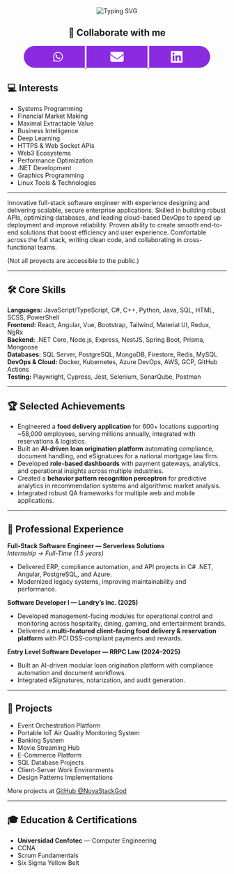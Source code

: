<div align="center">

<img src="https://readme-typing-svg.demolab.com?font=Fira+Code&size=32&duration=3000&pause=200&color=BB00FF&center=true&vCenter=true&width=600&lines=Nova+Stack+Dev" alt="Typing SVG" />

<h2>👤 Collaborate with me</h2>

<p align="center" style="margin:0; padding:0;">
  <a href="https://wa.me/50672049343" target="_blank" rel="noopener noreferrer">
    <img src="https://raw.githubusercontent.com/NovaStackDev/NovaStackDev/main/whatsapp.svg" width="140" height="50" alt="WhatsApp"/>
  </a><a href="mailto:dfiattv@ucenfotec.ac.cr" target="_blank" rel="noopener noreferrer">
    <img src="https://raw.githubusercontent.com/NovaStackDev/NovaStackDev/main/email.svg" width="140" height="50" alt="Email"/>
  </a><a href="https://linkedin.com/in/diego-fiatt" target="_blank" rel="noopener noreferrer">
    <img src="https://raw.githubusercontent.com/NovaStackDev/NovaStackDev/main/linkedIn.svg" width="140" height="50" alt="LinkedIn"/>
  </a>
</p>


</div>


## 💻 Interests
- Systems Programming
- Financial Market Making
- Maximal Extractable Value
- Business Intelligence
- Deep Learning
- HTTPS & Web Socket APIs
- Web3 Ecosystems
- Performance Optimization
- .NET Development
- Graphics Programming
- Linux Tools & Technologies

---

Innovative full-stack software engineer with experience designing and delivering scalable, secure enterprise applications. Skilled in building robust APIs, optimizing databases, and leading cloud-based DevOps to speed up deployment and improve reliability. Proven ability to create smooth end-to-end solutions that boost efficiency and user experience. Comfortable across the full stack, writing clean code, and collaborating in cross-functional teams.

(Not all proyects are accessible to the public.)

---

## 🛠 Core Skills
**Languages:** JavaScript/TypeScript, C#, C++, Python, Java, SQL, HTML, SCSS, PowerShell  
**Frontend:** React, Angular, Vue, Bootstrap, Tailwind, Material UI, Redux, NgRx  
**Backend:** .NET Core, Node.js, Express, NestJS, Spring Boot, Prisma, Mongoose  
**Databases:** SQL Server, PostgreSQL, MongoDB, Firestore, Redis, MySQL  
**DevOps & Cloud:** Docker, Kubernetes, Azure DevOps, AWS, GCP, GitHub Actions  
**Testing:** Playwright, Cypress, Jest, Selenium, SonarQube, Postman  

---

## 🏆 Selected Achievements
- Engineered a **food delivery application** for 600+ locations supporting ~58,000 employees, serving millions annually, integrated with reservations & logistics.  
- Built an **AI-driven loan origination platform** automating compliance, document handling, and eSignatures for a national mortgage law firm.  
- Developed **role-based dashboards** with payment gateways, analytics, and operational insights across multiple industries.  
- Created a **behavior pattern recognition perceptron** for predictive analytics in recommendation systems and algorithmic market analysis.  
- Integrated robust QA frameworks for multiple web and mobile applications.  

---

## 💼 Professional Experience
**Full-Stack Software Engineer — Serverless Solutions**  
_Internship → Full-Time (1.5 years)_  
- Delivered ERP, compliance automation, and API projects in C# .NET, Angular, PostgreSQL, and Azure.  
- Modernized legacy systems, improving maintainability and performance.

**Software Developer I — Landry’s Inc. (2025)**  
- Developed management-facing modules for operational control and monitoring across hospitality, dining, gaming, and entertainment brands.  
- Delivered a **multi-featured client-facing food delivery & reservation platform** with PCI DSS-compliant payments and rewards.  

**Entry Level Software Developer — RRPC Law (2024–2025)**  
- Built an AI-driven modular loan origination platform with compliance automation and document workflows.  
- Integrated eSignatures, notarization, and audit generation.  

---

## 📂 Projects
- Event Orchestration Platform  
- Portable IoT Air Quality Monitoring System  
- Banking System  
- Movie Streaming Hub  
- E-Commerce Platform  
- SQL Database Projects  
- Client-Server Work Environments  
- Design Patterns Implementations  

More projects at [GitHub @NovaStackGod](https://github.com/NovaStackGod)  

---

## 🎓 Education & Certifications
- **Universidad Cenfotec** — Computer Engineering  
- CCNA  
- Scrum Fundamentals  
- Six Sigma Yellow Belt
